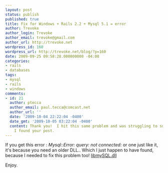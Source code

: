 ```yaml
---
layout: post
status: publish
published: true
title: Fix for Windows + Rails 2.2 + Mysql 5.1 = error
author: Trevoke
author_login: Trevoke
author_email: trevoke@gmail.com
author_url: http://trevoke.net
wordpress_id: 160
wordpress_url: http://trevoke.net/blog/?p=160
date: 2009-09-25 09:58:28.000000000 -04:00
categories:
- rails
- databases
tags:
- mysql
- rails
- windows
comments:
- id: 21
  author: ptecca
  author_email: paul.tecca@comcast.net
  author_url: ''
  date: '2009-10-04 22:22:04 -0400'
  date_gmt: '2009-10-05 03:22:04 -0400'
  content: Thank you!  I hit this same problem and was struggling to solve it until
    I found your post.
---
```

If you get this error : <em>Mysql::Error: query: not connected:</em> or one just like it, it's because you need an older DLL.. Which I just happen to have found, because I needed to fix this problem too!
<a href="http://trevoke.net/blog/wp-content/uploads/2009/09/libmySQL.dll">libmySQL.dll</a>

Enjoy.
